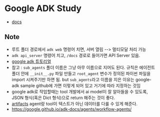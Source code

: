 # Google ADK Study

- [docs](https://google.github.io/adk-docs/)

## Note

- 루트 폴더 경로에서 `adk web` 명령어 치면, 서버 열림 --> 멀티모달 처리 가능
- `adk api_server` 명령어 치고, `/docs` 경로로 들어가면 API Server 있음.
- [google adk 튜토리얼](https://google.github.io/adk-docs/tutorials/agent-team/#step-1-your-first-agent-basic-weather-lookup)
- 참고 : `sub_agents` 폴더 이름은 그냥 아무 이름으로 지어도 된다. 규칙은 에이전트 폴더 안에 `__init__.py` 파일 만들고 `root_agent` 변수가 정의된 파이썬 파일을 import 시켜주기만 하면 됨. but `sub_agents`라고 이름을 지은 이유는 google-adk sample github에 가면 이렇게 되어 있고 거기에 따라 지정하는 것임
- google adk로 작업할때는 tool 개발에서 ai model이 잘 알아들을 수 있도록, JSON 형식(혹은 Dict 형식)으로 return 해주는 것이 좋다.
- [artifacts](https://google.github.io/adk-docs/artifacts/) agent랑 tool이 텍스트가 아닌 데이터를 다룰 수 있게 해준다.
- https://google.github.io/adk-docs/agents/workflow-agents/
